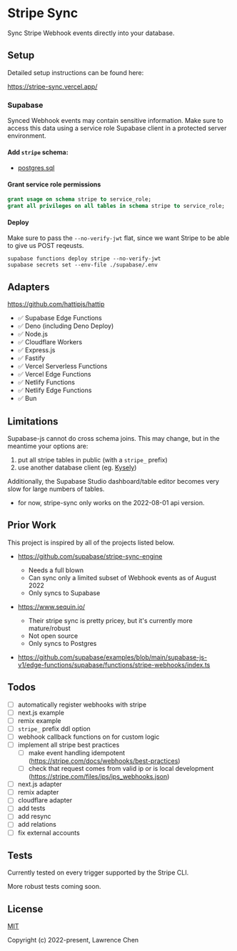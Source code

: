 # Stripe Sync

Sync Stripe Webhook events directly into your database.

## Setup

Detailed setup instructions can be found here:

https://stripe-sync.vercel.app/

### Supabase

Synced Webhook events may contain sensitive information. Make sure to access this data using a service role Supabase client in a protected server environment.

#### Add `stripe` schema:

- [postgres.sql](/packages/stripe-sync/generated/postgres.sql)

#### Grant service role permissions

```sql
grant usage on schema stripe to service_role;
grant all privileges on all tables in schema stripe to service_role;
```

#### Deploy

Make sure to pass the `--no-verify-jwt` flat, since we want Stripe to be able to give us POST reqeusts.

```
supabase functions deploy stripe --no-verify-jwt
supabase secrets set --env-file ./supabase/.env
```

## Adapters

https://github.com/hattipjs/hattip

- ✅ Supabase Edge Functions
- ✅ Deno (including Deno Deploy)
- ✅ Node.js
- ✅ Cloudflare Workers
- ✅ Express.js
- ✅ Fastify
- ✅ Vercel Serverless Functions
- ✅ Vercel Edge Functions
- ✅ Netlify Functions
- ✅ Netlify Edge Functions
- ✅ Bun

## Limitations

Supabase-js cannot do cross schema joins. This may change, but in the meantime your options are:

1. put all stripe tables in public (with a `stripe_` prefix)
2. use another database client (eg. [Kysely](https://github.com/koskimas/kysely))

Additionally, the Supabase Studio dashboard/table editor becomes very slow for large numbers of tables.

- for now, stripe-sync only works on the 2022-08-01 api version.

## Prior Work

This project is inspired by all of the projects listed below.

- https://github.com/supabase/stripe-sync-engine

  - Needs a full blown
  - Can sync only a limited subset of Webhook events as of August 2022
  - Only syncs to Supabase

- https://www.sequin.io/

  - Their stripe sync is pretty pricey, but it's currently more mature/robust
  - Not open source
  - Only syncs to Postgres

- https://github.com/supabase/examples/blob/main/supabase-js-v1/edge-functions/supabase/functions/stripe-webhooks/index.ts

## Todos

- [ ] automatically register webhooks with stripe
- [ ] next.js example
- [ ] remix example
- [ ] `stripe_` prefix ddl option
- [ ] webhook callback functions on for custom logic
- [ ] implement all stripe best practices
  - [ ] make event handling idempotent (https://stripe.com/docs/webhooks/best-practices)
  - [ ] check that request comes from valid ip or is local development (https://stripe.com/files/ips/ips_webhooks.json)
- [ ] next.js adapter
- [ ] remix adapter
- [ ] cloudflare adapter
- [ ] add tests
- [ ] add resync
- [ ] add relations
- [ ] fix external accounts

## Tests

Currently tested on every trigger supported by the Stripe CLI.

More robust tests coming soon.

## License

[MIT](https://github.com/lawrencecchen/stripe-sync/blob/main/LICENSE)

Copyright (c) 2022-present, Lawrence Chen
